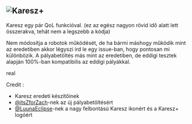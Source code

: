 ## ![Karesz+](https://i.imgur.com/i10Bnxq.png)

Karesz egy pár QoL funkcióval.
(ez az egész nagyon rövid idő alatt lett összerakva, tehát nem a legszebb a kódja)

Nem módosítja a robotok működését, de ha bármi máshogy működik mint az eredetiben akkor légyszi írd le egy issue-ban, hogy pontosan mi különbözik.
A pályabetöltés más mint az eredetiben, de eddigi tesztek alapján 100%-ban kompatibilis az eddigi pályákkal.

real

Credit :
- Karesz eredeti készítőinek
- [@itsZforZach](https://www.github.com/itsZforZach)-nek az új pályabetöltésért
- [@LuunaEclipse](https://www.github.com/LuunaEclipse)-nek a nagy felbontású Karesz ikonért és a Karesz+ logóért
